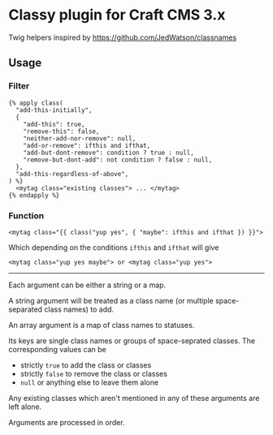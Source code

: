 # Classy plugin for Craft CMS 3.x

Twig helpers inspired by https://github.com/JedWatson/classnames

## Usage

### Filter

```twig
{% apply class(
  "add-this-initially",
  {
    "add-this": true,
    "remove-this": false,
    "neither-add-nor-remove": null,
    "add-or-remove": ifthis and ifthat,
    "add-but-dont-remove": condition ? true : null,
    "remove-but-dont-add": not condition ? false : null,
  },
  "add-this-regardless-of-above",
) %}
  <mytag class="existing classes"> ... </mytag>
{% endapply %}
```

### Function

```twig
<mytag class="{{ class("yup yes", { "maybe": ifthis and ifthat }) }}">
```

Which depending on the conditions `ifthis` and `ifthat` will give

```twig
<mytag class="yup yes maybe"> or <mytag class="yup yes">
```

---

Each argument can be either a string or a map.

A string argument will be treated as a class name (or multiple space-separated
class names) to add.

An array argument is a map of class names to statuses.

Its keys are single class names or groups of space-seprated classes. The
corresponding values can be

- strictly `true` to add the class or classes
- strictly `false` to remove the class or classes
- `null` or anything else to leave them alone

Any existing classes which aren't mentioned in any of these arguments are left
alone.

Arguments are processed in order.
